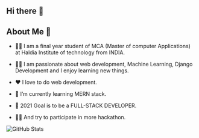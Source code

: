 ## Hi there 👋

<!--
**ArupMathura/ArupMathura** is a ✨ _special_ ✨ repository because its `README.md` (this file) appears on your GitHub profile.

Here are some ideas to get you started:

- 🔭 I’m currently working on ...
- 🌱 I’m currently learning ...
- 👯 I’m looking to collaborate on ...
- 🤔 I’m looking for help with ...
- 💬 Ask me about ...
- 📫 How to reach me: ...
- 😄 Pronouns: ...
- ⚡ Fun fact: ...
-->

## About Me 🚀

- :man_student: I am a final year student of MCA (Master of computer Applications) at Haldia Institute of technology from INDIA.

- :technologist: I am passionate about web development, Machine Learning, Django Development and I enjoy learning new things.

- ❤️ I love to do web development.
 
- 🌱 I’m currently learning MERN stack.

- :dart: 2021 Goal is to be a FULL-STACK DEVELOPER.

- :technologist: And try to participate in more hackathon.




![GitHub Stats](https://github-readme-stats.vercel.app/api?username=ArupMathura&theme=radical)
